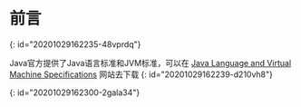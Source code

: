 # 前言
{: id="20201029162235-48vprdq"}

Java官方提供了Java语言标准和JVM标准，可以在 [Java Language and Virtual Machine Specifications](https://docs.oracle.com/javase/specs/index.html) 网站去下载
{: id="20201029162239-d210vh8"}

{: id="20201029162300-2gala34"}
